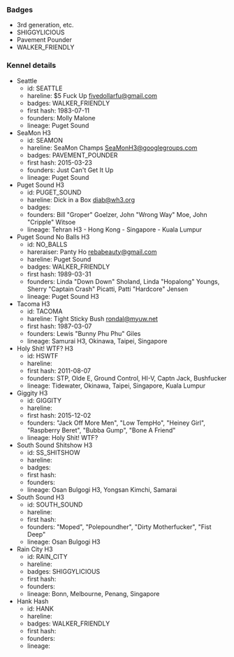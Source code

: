 ### Badges

- 3rd generation, etc.
- SHIGGYLICIOUS
- Pavement Pounder
- WALKER_FRIENDLY

### Kennel details

- Seattle
  - id: SEATTLE
  - hareline: $5 Fuck Up  fivedollarfu@gmail.com
  - badges: WALKER_FRIENDLY
  - first hash: 1983-07-11
  - founders: Molly Malone
  - lineage: Puget Sound
- SeaMon H3
  - id: SEAMON
  - hareline: SeaMon Champs  SeaMonH3@googlegroups.com
  - badges: PAVEMENT_POUNDER
  - first hash: 2015-03-23
  - founders: Just Can't Get It Up
  - lineage: Puget Sound
- Puget Sound H3
  - id: PUGET_SOUND
  - hareline: Dick in a Box  diab@wh3.org
  - badges:
  - founders: Bill "Groper" Goelzer, John "Wrong Way" Moe, John "Cripple" Witsoe
  - lineage: Tehran H3 - Hong Kong - Singapore - Kuala Lumpur
- Puget Sound No Balls H3
  - id: NO_BALLS
  - hareraiser: Panty Ho rebabeauty@gmail.com
  - hareline: Puget Sound
  - badges: WALKER_FRIENDLY
  - first hash: 1989-03-31
  - founders: Linda "Down Down" Sholand, Linda "Hopalong" Youngs, Sherry "Captain Crash" Picatti, Patti "Hardcore" Jensen
  - lineage: Puget Sound H3
- Tacoma H3
  - id: TACOMA
  - hareline: Tight Sticky Bush  rondal@myuw.net
  - first hash: 1987-03-07
  - founders: 	Lewis "Bunny Phu Phu" Giles
  - lineage: Samurai H3, Okinawa, Taipei, Singapore
- Holy Shit! WTF? H3
  - id: HSWTF
  - hareline:
  - first hash: 2011-08-07
  - founders: STP, Olde E, Ground Control, HI-V, Captn Jack, Bushfucker
  - lineage: Tidewater, Okinawa, Taipei, Singapore, Kuala Lumpur
- Giggity H3
  - id: GIGGITY
  - hareline:
  - first hash: 2015-12-02
  - founders: "Jack Off More Men", "Low TempHo", "Heiney Girl", "Raspberry Beret", "Bubba Gump", "Bone A Friend"
  - lineage: Holy Shit! WTF?
- South Sound Shitshow H3
  - id: SS_SHITSHOW
  - hareline:
  - badges:
  - first hash:
  - founders:
  - lineage: Osan Bulgogi H3, Yongsan Kimchi, Samarai
- South Sound H3
  - id: SOUTH_SOUND
  - hareline:
  - first hash:
  - founders: "Moped", "Polepoundher", "Dirty Motherfucker", "Fist Deep"
  - lineage: 	Osan Bulgogi H3
- Rain City H3
  - id: RAIN_CITY
  - hareline:
  - badges: SHIGGYLICIOUS
  - first hash:
  - founders:
  - lineage: Bonn, Melbourne, Penang, Singapore
- Hank Hash
  - id: HANK
  - hareline:
  - badges: WALKER_FRIENDLY
  - first hash:
  - founders:
  - lineage:

